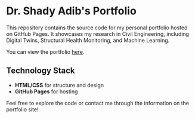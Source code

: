 # Dr. Shady Adib's Portfolio

This repository contains the source code for my personal portfolio hosted on GitHub Pages. It showcases my research in Civil Engineering, including Digital Twins, Structural Health Monitoring, and Machine Learning.

You can view the portfolio [here](https://shadya93.github.io/Shady_Adib_Portfolio/).

## Technology Stack
- **HTML/CSS** for structure and design
- **GitHub Pages** for hosting

Feel free to explore the code or contact me through the information on the portfolio site!
